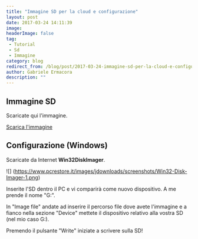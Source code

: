 ```yaml
---
title: "Immagine SD per la cloud e configurazione"
layout: post
date: 2017-03-24 14:11:39
image: 
headerImage: false
tag: 
 - Tutorial
 - Sd
 - Immagine
category: blog
redirect_from: /blog/post/2017-03-24-immagine-sd-per-la-cloud-e-configurazione
author: Gabriele Ermacora
description: ""
---
```


## Immagine SD

Scaricate qui l'immagine.

<a href="https://sourceforge.net/projects/hbrain/" type="button" class="btn btn-lg btn-info">Scarica l'immagine</a>

## Configurazione (Windows)

Scaricate da Internet **Win32DiskImager**.

![] (https://www.pcrestore.it/images/jdownloads/screenshots/Win32-Disk-Imager-1.png) 

Inserite l'SD dentro il PC e vi comparirà come nuovo dispositivo. A me prende il nome "G:".

In "Image file" andate ad inserire il percorso file dove avete l'immagine e a fianco nella sezione "Device" mettete il dispositivo relativo alla vostra SD (nel mio caso G:).

Premendo il pulsante "Write" iniziate a scrivere sulla SD!
